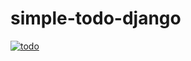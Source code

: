 # simple-todo-django

[![todo](https://img.shields.io/badge/to-do-ff69b6.svg)](https://todo.io/to/kennethreitz)
